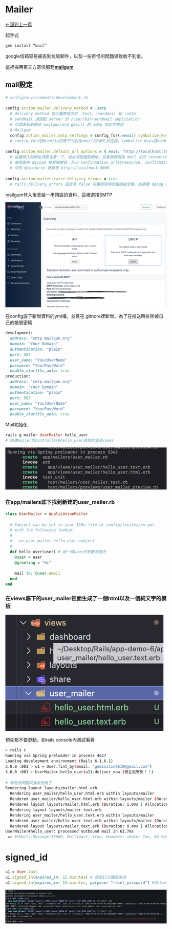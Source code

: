 # Mailer
[←回到上一頁](//RubyonRails.md)

起手式

```ruby
gem install “mail”
```

google信箱容易被丟到垃圾郵件，以及一些奇怪的問題導致收不到信。

這裡採用第三方寄信服務[**mailgum**](https://www.mailgun.com/)

## mail設定

```ruby
# config/environments/development.rb

config.action_mailer.delivery_method = :smtp
  # delivery_method 有三種寄信方式 :test、:sendmail 和 :smtp
  # sendmail 須搭配 server 的 /user/bin/sendmail application
  # 而這邊我是透過 mailgun(and gmail) 的 smtp 協定作寄信
  # Mailgum
  config.action_mailer.smtp_settings = config_for(:email).symbolize_keys
  # config_for找到config目錄下的名為email的YAML設定檔，symbolize_keys將hash裡的string key轉為symbol key(smtp吃的是symbol key)

config.action_mailer.default_url_options = { host: "http://localhost:3000" }
  # 這邊填入的網址須要注意一下，他必須是絕對網址，且會被預設為 mail 中的 resource link
  # 像我是用 devise 寄發驗證信，所以 confirmation_url(@resource, confirmation_token: @token)
  # 中的 @resource 就會是 http://localhost:3000

config.action_mailer.raise_delivery_errors = true
  # rails_delivery_errors 設定為 false 可讓寄信時的錯誤被忽略，如果要 debug 就設 true
```

mailgum登入後會給一串預設的資料，這裡選擇SMTP

![截圖 2022-09-06 下午4.02.26.png](Mailer/2022-09-06_26.png)

在config底下新增資料的yml檔，並且在.gitnore裡新增，為了在推送時排除掉自己的帳號密碼

```ruby
development:
  address: "smtp.mailgun.org"
  domain: "Your Domain"
  authentication: "plain"
  port: 587
  user_name: "YourUserName"
  password: "YourPassWord"
  enable_starttls_auto: true
production:
  address: "smtp.mailgun.org"
  domain: "Your Domain"
  authentication: "plain"
  port: 587
  user_name: "YourUserName"
  password: "YourPassWord"
  enable_starttls_auto: true
```

Mail初始化

```ruby
rails g mailer UserMailer hello_user
# 創建mailer的controller#hello_user這個方法及views
```

![截圖 2022-09-06 下午4.05.36.png](Mailer/2022-09-06_36.png)

### 在app/mailers底下找到新建的user_mailer.rb

```ruby
class UserMailer < ApplicationMailer

  # Subject can be set in your I18n file at config/locales/en.yml
  # with the following lookup:
  #
  #   en.user_mailer.hello_user.subject
  #
  def hello_user(user) # 給一個user的參數丟進去
    @user = user
    @greeting = "Hi"

    mail to: @user.email
  end
end
```

### 在views底下的user_mailer裡面生成了一個html以及一個純文字的模板

![截圖 2022-09-06 下午4.10.56.png](Mailer/2022-09-06_56.png)

預先都不要更動，到rails console內測試看看

```bash
> rails c
Running via Spring preloader in process 4617
Loading development environment (Rails 6.1.6.1)
3.0.0 :001 > u1 = User.fint_by(email: "geminilin0619@gmail.com")
3.0.0 :001 > UserMailer.hello_user(u1).deliver_now!(現在就寄出！！)

# 若是沒問題就會收到信了
Rendering layout layouts/mailer.html.erb
  Rendering user_mailer/hello_user.html.erb within layouts/mailer
  Rendered user_mailer/hello_user.html.erb within layouts/mailer (Duration: 0.4ms | Allocations: 300)
  Rendered layout layouts/mailer.html.erb (Duration: 1.0ms | Allocations: 502)
  Rendering layout layouts/mailer.text.erb
  Rendering user_mailer/hello_user.text.erb within layouts/mailer
  Rendered user_mailer/hello_user.text.erb within layouts/mailer (Duration: 0.2ms | Allocations: 105)
  Rendered layout layouts/mailer.text.erb (Duration: 0.4ms | Allocations: 258)
UserMailer#hello_user: processed outbound mail in 63.7ms
 => #<Mail::Message:16680, Multipart: true, Headers: <Date: Tue, 06 Sep 2022 11:49:20 +0800>, <From: from@example.com>, <To: geminilin0619@gmail.com>, <Message-ID: <6316c3402a69c_13e4d0c46f3@VintLins-MBA.local.mail>>, <Subject: Hello user>, <Mime-Version: 1.0>, <Content-Type: multipart/alternative; boundary="--==_mimepart_6316c33edf229_13e4d0c4590"; charset=UTF-8>, <Content-Transfer-Encoding: 7bit>>
```

# signed_id

```ruby
u1 = User.last
u1.signed_in(expires_in: 15.minutes) # 設定15分鐘後失效
u1.signed_in(expires_in: 15.minutes, purpose: "reset_password") #加上reset_password訊息到token裡
```

![截圖 2022-09-09 下午2.42.16.png](Mailer/2022-09-09_16.png)
